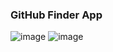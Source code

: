 ### GitHub Finder App

![image](https://github.com/cxzlkjhgfdsa/Goorm-Assignment/assets/96561194/68238174-cd6f-490b-b99f-560c41edbfd7)
![image](https://github.com/cxzlkjhgfdsa/Goorm-Assignment/assets/96561194/9948da91-5694-4c7b-a498-93588e9e5672)
